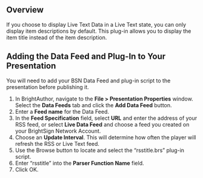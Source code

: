 Overview
-------------
<p>If you choose to display Live Text Data in a Live Text state, you can only display item descriptions by default. This plug-in allows you to display the item title instead of the item description.</p>

Adding the Data Feed and Plug-In to Your Presentation
-------------------------------------------------------------------------
<p>You will need to add your BSN Data Feed and plug-in script to the presentation before publishing it.</p>
<ol>
<li>In BrightAuthor, navigate to the <strong>File > Presentation Properties</strong> window. Select the <strong>Data Feeds</strong> tab and click the <strong>Add Data Feed</strong> button.</li>
<li>Enter a <strong>Feed name</strong> for the Data Feed.</li>
<li>In the <strong>Feed Specification</strong> field, select <strong>URL</strong> and enter the address of your RSS feed, or select <strong>Live Data Feed</strong> and choose a feed you created on your BrightSign Network Account.</li>
<li>Choose an <strong>Update Interval</strong>. This will determine how often the player will refresh the RSS or Live Text feed.</li>
<li>Use the Browse button to locate and select the “rsstitle.brs” plug-in script.</li>
<li>Enter “rsstitle” into the <strong>Parser Function Name</strong> field.</li>
<li>Click OK.</li>

</ol>
